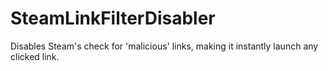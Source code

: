 SteamLinkFilterDisabler
=======================

Disables Steam's check for 'malicious' links, making it instantly launch any clicked link.
